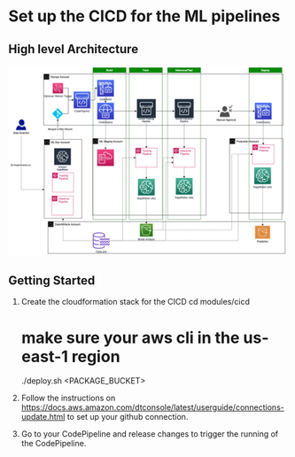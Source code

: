 # Set up the CICD for the ML pipelines

## High level Architecture

![cicd_architecture](images/cicd_architecture.png)

## Getting Started
1. Create the cloudformation stack for the CICD
    cd modules/cicd
    # make sure your aws cli in the us-east-1 region
    ./deploy.sh <PACKAGE_BUCKET> 

2. Follow the instructions on https://docs.aws.amazon.com/dtconsole/latest/userguide/connections-update.html to set up your github connection.

3. Go to your CodePipeline and release changes to trigger the running of the CodePipeline.
